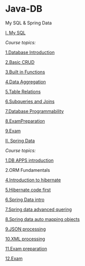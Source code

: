 # Java-DB
My SQL &amp; Spring Data

<a href="https://github.com/Evuns/Java-DB/tree/master/MySQL" target="_blank"> I. My SQL</a>

_Course topics:_

<a href="https://github.com/Evuns/Java-DB/tree/master/MySQL/DatabaseIntroduction" target="_blank">1.Database Introduction</a>

<a href="https://github.com/Evuns/Java-DB/tree/master/MySQL/Basic%20CRUD" target="_blank">2.Basic CRUD</a>

<a href="https://github.com/Evuns/Java-DB/tree/master/MySQL/Built-in%20Functions" target="_blank">3.Built in Functions</a>

<a href="https://github.com/Evuns/Java-DB/tree/master/MySQL/DataAggregation" target="_blank">4.Data Aggregation</a>

<a href="https://github.com/Evuns/Java-DB/tree/master/MySQL/Table%20Relations" target="_blank">5.Table Relations</a>

<a href="https://github.com/Evuns/Java-DB/tree/master/MySQL/Subqueries%20and%20JOINs" target="_blank">6.Subqueries and Joins</a>

<a href="https://github.com/Evuns/Java-DB/tree/master/MySQL/Database%20Programmability/Exercise" target="_blank">7.Database Programmability</a>

<a href="https://github.com/Evuns/Java-DB/tree/master/MySQL/ExamPrep" target="_blank">8.ExamPreparation</a>

<a href="https://github.com/Evuns/Java-DB/tree/master/MySQL/Exam/Database%20Basics%20MySQL%20Exam%20-%209%20Feb%202020" target="_blank">9.Exam</a>


<a href="https://github.com/Evuns/Java-DB/tree/master/Spring%20Data" target="_blank"> II. Spring Data</a>

_Course topics:_

<a href="https://github.com/Evuns/Java-DB/tree/master/Spring%20Data/1.Db%20APPS%20Introduction" target="_blank">1.DB APPS introduction</a>

2.ORM Fundamentals

<a href="https://github.com/Evuns/Java-DB/tree/master/Spring%20Data/Introduction%20to%20Hibernate" target="_blank">4.Introduction to hibernate

<a href="https://github.com/Evuns/Java-DB/tree/master/Spring%20Data/4.Hibernate-%20Code-First" target="_blank">5.Hibernate code first

<a href="https://github.com/Evuns/Java-DB/tree/master/Spring%20Data/5.SpringDataIntro" target="_blank">6.Spring Data intro

7.Spring data advanced quering

8.Spring data auto mapping objects

9.JSON processing

10.XML processing

11.Exam preparation

12.Exam
